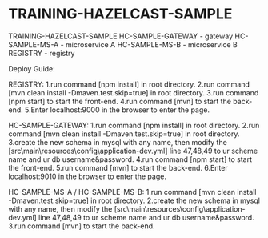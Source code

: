 # TRAINING-HAZELCAST-SAMPLE
TRAINING-HAZELCAST-SAMPLE
HC-SAMPLE-GATEWAY - gateway
HC-SAMPLE-MS-A - microservice A
HC-SAMPLE-MS-B - microservice B
REGISTRY - registry

Deploy Guide:

  REGISTRY:
     1.run command [npm install] in root directory.
     2.run command [mvn clean install -Dmaven.test.skip=true] in root directory.
     3.run command [npm start] to start the front-end.
     4.run command [mvn] to start the back-end.
     5.Enter localhost:9000 in the browser to enter the page.
     
  HC-SAMPLE-GATEWAY:
     1.run command [npm install] in root directory.
     2.run command [mvn clean install -Dmaven.test.skip=true] in root directory.
     3.create the new schema in mysql with any name, then modify the [src\main\resources\config\application-dev.yml] line 47,48,49 to ur scheme name and ur db username&password.
     4.run command [npm start] to start the front-end.
     5.run command [mvn] to start the back-end.
     6.Enter localhost:9010 in the browser to enter the page.
     
  HC-SAMPLE-MS-A / HC-SAMPLE-MS-B:
     1.run command [mvn clean install -Dmaven.test.skip=true] in root directory.
     2.create the new schema in mysql with any name, then modify the [src\main\resources\config\application-dev.yml] line 47,48,49 to ur scheme name and ur db username&password.
     3.run command [mvn] to start the back-end.
    
